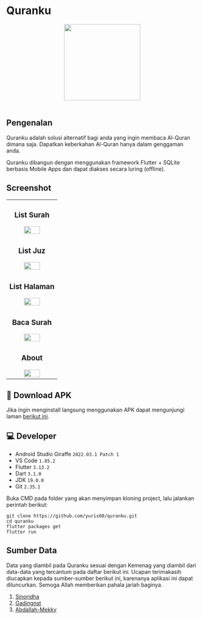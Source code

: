 # Quranku
<div style="text-align:center"><img src="assets/image/logo_quranku.png" height="200"></div><br>

## Pengenalan

Quranku adalah solusi alternatif bagi anda yang ingin membaca Al-Quran dimana saja. Dapatkan keberkahan Al-Quran hanya dalam genggaman anda.

Quranku dibangun dengan menggunakan framework Flutter + SQLite berbasis Mobile Apps dan dapat diakses secara luring (offline).

## Screenshot
<table>
  <tr>
    <td>
      <h3 style="text-align: center">List Surah</h3>
      <div style="text-align:center"><img width="60%" height="60%" src="assets/image/ss_home.png"></div>
    </td>
  </tr>
  <tr>
    <td>
      <h3 style="text-align: center">List Juz</h3>
      <div style="text-align:center"><img width="60%" height="60%" src="assets/image/ss_home2.png"></div>
    </td>
  </tr>
  <tr>
    <td>
      <h3 style="text-align: center">List Halaman</h3>
      <div style="text-align:center"><img width="60%" height="60%" src="assets/image/ss_home3.png"></div>
    </td>
  </tr>
  <tr>
    <td>
      <h3 style="text-align: center">Baca Surah</h3>
      <div style="text-align:center"><img width="60%" height="60%" src="assets/image/ss_bacasurah.png"></div>
    </td>
  </tr>
  <tr>
    <td>
      <h3 style="text-align: center">About</h3>
      <div style="text-align:center"><img width="60%" height="60%" src="assets/image/ss_about.png"></div>
    </td>
  </tr>
</table>

## 📁 Download APK
Jika ingin menginstall langsung menggunakan APK dapat mengunjungi laman <a href="https://github.com/yuris60/quranku/tree/main/APK">berikut ini</a>.

## 💻 Developer

- Android Studio Giraffe `2022.03.1 Patch 1`
- VS Code `1.85.2`
- Flutter `3.13.2`
- Dart `3.1.0`
- JDK `19.0.0`
- Git `2.35.1`

Buka CMD pada folder yang akan menyimpan kloning project, lalu jalankan perintah berikut:

```
git clone https://github.com/yuris60/quranku.git
cd quranku
flutter packages get
flutter run
```

## Sumber Data

Data yang diambil pada Quranku sesuai dengan Kemenag yang diambil dari data-data yang tercantum pada daftar berikut ini. Ucapan terimakasih diucapkan kepada sumber-sumber berikut ini, karenanya aplikasi ini dapat diluncurkan. Semoga Allah memberikan pahala jariah baginya.

1. <a href="https://github.com/sinoridha/quran-indonesia-db" target="_blank">Sinoridha</a>
2. <a href="https://github.com/gadingnst/quran-api/blob/main/data/juz.json" target="_blank">Gadingnst</a>
3. <a href="https://github.com/Abdallah-Mekky/Quran-Database" target="_blank">Abdallah-Mekky</a>
